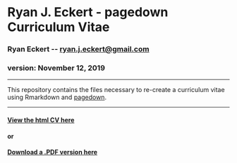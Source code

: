 Ryan J. Eckert - pagedown Curriculum Vitae
==========================================

### Ryan Eckert -- <ryan.j.eckert@gmail.com>

### version: November 12, 2019

------------------------------------------------------------------------
This repository contains the files necessary to re-create a curriculum vitae using Rmarkdown and [pagedown](https://pagedown.rbind.io/).

------------------------------------------------------------------------

#### [View the html CV here](https://ryaneckert.github.io/cv/)<br>

#### or

#### [Download a .PDF version here](https://github.com/RyanEckert/cv/raw/master/RJEckert_CV.pdf)<br>


